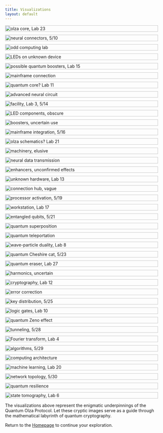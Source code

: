 ```yaml
---
title: Visualizations
layout: default
---
```


<div style="display: grid; grid-template-columns: repeat(auto-fill, minmax(250px, 1fr)); grid-gap: 10px;">
<img src="img/image01.jpg" alt="olza core, Lab 23" style="width: 100%;" />
<img src="img/image02.jpg" alt="neural connectors, 5/10" style="width: 100%;" />
<img src="img/image03.jpg" alt="odd computing lab" style="width: 100%;" />
<img src="img/image04.jpg" alt="LEDs on unknown device" style="width: 100%;" />
<img src="img/image05.jpg" alt="possible quantum boosters, Lab 15" style="width: 100%;" />
<img src="img/image06.jpg" alt="mainframe connection" style="width: 100%;" />
<img src="img/image07.jpg" alt="quantum core? Lab 11" style="width: 100%;" />
<img src="img/image08.jpg" alt="advanced neural circuit" style="width: 100%;" />
<img src="img/image09.jpg" alt="facility, Lab 3, 5/14" style="width: 100%;" />
<img src="img/image10.jpg" alt="LED components, obscure" style="width: 100%;" />
<img src="img/image11.jpg" alt="boosters, uncertain use" style="width: 100%;" />
<img src="img/image12.jpg" alt="mainframe integration, 5/16" style="width: 100%;" />
<img src="img/image13.jpg" alt="olza schematics? Lab 21" style="width: 100%;" />
<img src="img/image14.jpg" alt="machinery, elusive" style="width: 100%;" />
<img src="img/image15.jpg" alt="neural data transmission" style="width: 100%;" />
<img src="img/image16.jpg" alt="enhancers, unconfirmed effects" style="width: 100%;" />
<img src="img/image17.jpg" alt="unknown hardware, Lab 13" style="width: 100%;" />
<img src="img/image18.jpg" alt="connection hub, vague" style="width: 100%;" />
<img src="img/image19.jpg" alt="processor activation, 5/19" style="width: 100%;" />
<img src="img/image20.jpg" alt="workstation, Lab 17" style="width: 100%;" />
<img src="img/image21.jpg" alt="entangled qubits, 5/21" style="width: 100%;" />
<img src="img/image22.jpg" alt="quantum superposition" style="width: 100%;" />
<img src="img/image23.jpg" alt="quantum teleportation" style="width: 100%;" />
<img src="img/image24.jpg" alt="wave-particle duality, Lab 8" style="width: 100%;" />
<img src="img/image25.jpg" alt="quantum Cheshire cat, 5/23" style="width: 100%;" />
<img src="img/image26.jpg" alt="quantum eraser, Lab 27" style="width: 100%;" />
<img src="img/image27.jpg" alt="harmonics, uncertain" style="width: 100%;" />
<img src="img/image28.jpg" alt="cryptography, Lab 12" style="width: 100%;" />
<img src="img/image29.jpg" alt="error correction" style="width: 100%;" />
<img src="img/image30.jpg" alt="key distribution, 5/25" style="width: 100%;" />
<img src="img/image31.jpg" alt="logic gates, Lab 10" style="width: 100%;" />
<img src="img/image32.jpg" alt="quantum Zeno effect" style="width: 100%;" />
<img src="img/image33.jpg" alt="tunneling, 5/28" style="width: 100%;" />
<img src="img/image34.jpg" alt="Fourier transform, Lab 4" style="width: 100%;" />
<img src="img/image35.jpg" alt="algorithms, 5/29" style="width: 100%;" />
<img src="img/image36.jpg" alt="computing architecture" style="width: 100%;" />
<img src="img/image37.jpg" alt="machine learning, Lab 20" style="width: 100%;" />
<img src="img/image38.jpg" alt="network topology, 5/30" style="width: 100%;" />
<img src="img/image39.jpg" alt="quantum resilience" style="width: 100%;" />
<img src="img/image40.jpg" alt="state tomography, Lab 6" style="width: 100%;" />
</div>

The visualizations above represent the enigmatic underpinnings of the Quantum Olza Protocol. Let these cryptic images serve as a guide through the mathematical labyrinth of quantum cryptography.

Return to the [Homepage](index.md) to continue your exploration.

